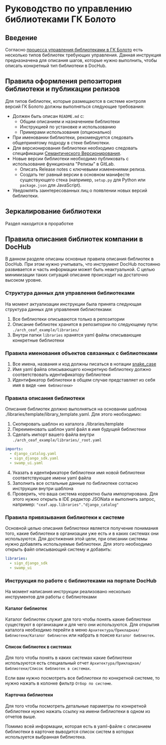 # Руководство по управлению библиотеками ГК Болото

## Введение

Согласно [процесса управления библиотеками в ГК Болото](/docs/swamp.libraries_management_process) есть несколько типов библиотек требующих управления. Данная инструкция предназначена для описания шагов, которые нужно выполнить, чтобы описать конкретный тип библиотеки в DocHub.

## Правила оформления репозитория библиотеки и публикации релизов

Для типов библиотек, которые размещаются в системе контроля версий ГК Болото должны выполняться следующие требования:
* Должен быть описан `README.md` с:
  * Общим описанием и назначением библиотеки
  * Инструкцией по установке и использованию
  * Примерами использования (опционально)
* При именовании библиотеки, рекомендуется следовать общепринятому подходу в стеке библиотеки.
* Для версионирования библиотеки необходимо следовать спецификации [Семантического Версионирования](https://semver.org/).
* Новые версии библиотеки необходимо публиковать с использование функционала "Релизы" в GitLab.
  * Описать Release notes с ключевыми изменениями релиза.
  * Создать тег равный версии в основном манифесте существующего стека (например, `setup.py` для Python или `package.json` для JavaScript).
* Уведомлять заинтересованных лиц о появлении новых версий библиотеки.

## Зеркалирование библиотеки

Раздел находится в проработке

## Правила описания библиотек компании в DocHub

В данном разделе описаны основные правила описания библиотек в DocHub. При этом нужно учитывать, что инструмент DocHub постоянно развивается и часть информации может быть неактуальной. С целью минимизации таких ситуаций описание происходит на достаточно высоком уровне.

### Структура данных для управления библиотеками

На момент актуализации инструкции была принята следующая структура данных для управления библиотеками:
1. Все библиотеки описываются только в репозитории
2. Описание библиотек хранится в репозитории по следующему пути: `./arch_ceaf_example/libraries/`
3. Внутри папки `libraries` хранятся yaml файлы описывающие конкретные библиотеки

### Правила именования объектов связанных с библиотеками

1. Все имена, названия и код должны писаться в нотации [snake_case](https://ru.wikipedia.org/wiki/snake_case)
2. Имя yaml файла описывающего конкретную библиотеку должно соответствовать идентификатору библиотеки
3. Идентификатор библиотеки в общем случае представляет из себя имя в виде `<имя библиотеки>`

### Правила описания библиотеки

Описание библиотек должно выполняться на основании шаблона ./libraries/template/library_template.yaml. Для этого необходимо:
1. Скопировать шаблон из каталога ./libraries/template
2. Переименовать шаблон yaml файл в имя будущей библиотеки
3. Сделать импорт вашего файла внутри `./arch_ceaf_example/libraries/_root.yaml`
```yaml
imports:  
  - django_catalog.yaml
  - sign_django_sdk.yaml
  - swamp_ui.yaml
```
4. Указать в идентификаторе библиотеки имя новой библиотеки соответствующее имени yaml файла
5. Заполнить все остальные данные по библиотеке согласно инструкции внутри шаблона
7. Проверить, что ваша система корректно была импортирована. Для этого нужно открыть в IDE редактор JSONata и выполнить запрос, например: `"ceaf.app.libraries"."django_catalog"`

### Правила привязывания библиотеки к системе

Основной целью описания библиотеки является получение понимания того, какие библиотеки в организации уже есть и в каких системах они используются. Для достижения этой цели, при описании системы нужно добавлять используемые библиотеки. Для этого необходимо открыть файл описывающий систему и добавить:
```yaml
libraries:
  - sign_django_sdk
  - swamp_ui
```

### Инструкция по работе с библиотеками на портале DocHub

На момент написания инструкции реализовано несколько инструментов для работы с библиотеками

#### Каталог библиотек

Каталог библиотек служит для того чтобы понять какие библиотеки существуют в организации и для чего они используются. Для открытия каталога необходимо перейти в меню `Архитектура/Прикладная/Библиотеки/Каталог библиотек` или набрать в поиске `Каталог библиотек`.

#### Список библиотек в системах

Для того чтобы понять в каких системах какие библиотеки используются есть специальный отчет `Архитектура/Прикладная/Библиотеки/Список библиотек в системах`.

Если вам нужно посмотреть все библиотеки по конкретной системе, то нужно нажать в колонке фильтр `Отбор по системе`.

#### Карточка библиотеки

Для того чтобы посмотреть детальные параметры по конкретной библиотеки нужно нажать ссылку на имени библиотеки в одном из отчетов выше.

Помимо всей информации, которая есть в yaml-файле с описанием библиотеки в карточке выводится список систем в которых используется выбранная библиотека.